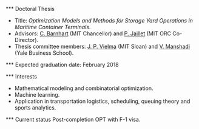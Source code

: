 *** Doctoral Thesis
* Title: *Optimization Models and Methods for Storage Yard Operations in Maritime Container Terminals*.
* Advisors: [C. Barnhart](http://cee.mit.edu/barnhart) (MIT Chancellor) and [P. Jaillet](http://web.mit.edu/jaillet/www/) (MIT ORC Co-Director).
* Thesis committee members: [J. P. Vielma](http://www.mit.edu/~jvielma/) (MIT Sloan) and [V. Manshadi](http://www.mit.edu/~manshadi/) (Yale Business School).

*** Expected graduation date: February 2018

*** Interests
* Mathematical modeling and combinatorial optimization.
* Machine learning.
* Application in transportation logistics, scheduling, queuing theory and sports analytics.

*** Current status
Post-completion OPT with F-1 visa.